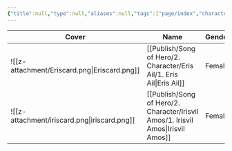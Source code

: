 ```yaml
---
{"title":null,"type":null,"aliases":null,"tags":["page/index","character","page"],"cssclasses":["paper","justified"],"created":"20/10/2024 - 04:58 PM","updated":"21/10/2024 - 02:03 AM","encoded":"Character%20Index.md","link":null,"publish":true,"path":"content/Publish/Song of Hero/2.  Character/Character Index.md","permalink":"/publish/song-of-hero/2-character/character-index/","PassFrontmatter":true}
---
```




| Cover                                        | Name                                                                                 | Gender | Status |
| -------------------------------------------- | ------------------------------------------------------------------------------------ | ------ | ------ |
| ![[z-attachment/Eriscard.png\|Eriscard.png]] | [[Publish/Song of Hero/2.  Character/Eris Ail/1. Eris Ail\|Eris Ail]]             | Female | Alive  |
| ![[z-attachment/iriscard.png\|iriscard.png]] | [[Publish/Song of Hero/2.  Character/Irisvil Amos/1. Irisvil Amos\|Irisvil Amos]] | Female | Alive  |



